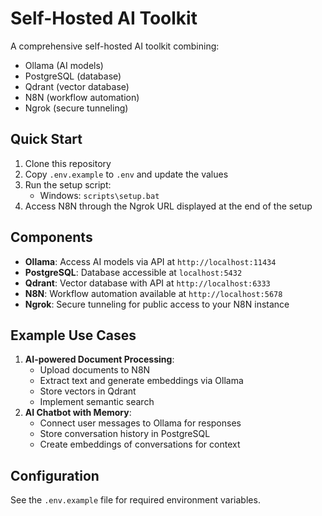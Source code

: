 # Self-Hosted AI Toolkit
A comprehensive self-hosted AI toolkit combining:
- Ollama (AI models)
- PostgreSQL (database)
- Qdrant (vector database)
- N8N (workflow automation)
- Ngrok (secure tunneling)

## Quick Start
1. Clone this repository
2. Copy `.env.example` to `.env` and update the values
3. Run the setup script:
   - Windows: `scripts\setup.bat`
4. Access N8N through the Ngrok URL displayed at the end of the setup

## Components
- **Ollama**: Access AI models via API at `http://localhost:11434`
- **PostgreSQL**: Database accessible at `localhost:5432`
- **Qdrant**: Vector database with API at `http://localhost:6333`
- **N8N**: Workflow automation available at `http://localhost:5678`
- **Ngrok**: Secure tunneling for public access to your N8N instance

## Example Use Cases
1. **AI-powered Document Processing**:
   - Upload documents to N8N
   - Extract text and generate embeddings via Ollama
   - Store vectors in Qdrant
   - Implement semantic search
2. **AI Chatbot with Memory**:
   - Connect user messages to Ollama for responses
   - Store conversation history in PostgreSQL
   - Create embeddings of conversations for context

## Configuration
See the `.env.example` file for required environment variables.